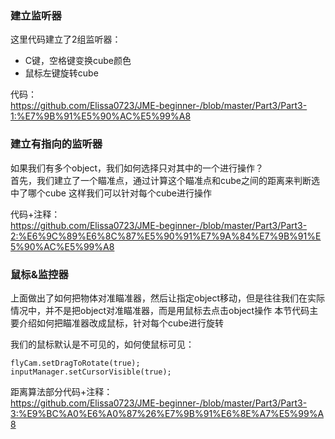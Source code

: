 ### 建立监听器  
这里代码建立了2组监听器：  
+ C键，空格键变换cube颜色
+ 鼠标左键旋转cube

代码：  
https://github.com/Elissa0723/JME-beginner-/blob/master/Part3/Part3-1:%E7%9B%91%E5%90%AC%E5%99%A8  

### 建立有指向的监听器  
如果我们有多个object，我们如何选择只对其中的一个进行操作？  
首先，我们建立了一个瞄准点，通过计算这个瞄准点和cube之间的距离来判断选中了哪个cube
这样我们可以针对每个cube进行操作

代码+注释：  
https://github.com/Elissa0723/JME-beginner-/blob/master/Part3/Part3-2:%E6%9C%89%E6%8C%87%E5%90%91%E7%9A%84%E7%9B%91%E5%90%AC%E5%99%A8

### 鼠标&监控器  
上面做出了如何把物体对准瞄准器，然后让指定object移动，但是往往我们在实际情况中，并不是把object对准瞄准器，而是用鼠标去点击object操作
本节代码主要介绍如何把瞄准器改成鼠标，针对每个cube进行旋转  

我们的鼠标默认是不可见的，如何使鼠标可见：  
```
flyCam.setDragToRotate(true); 
inputManager.setCursorVisible(true);
```

距离算法部分代码+注释：  
https://github.com/Elissa0723/JME-beginner-/blob/master/Part3/Part3-3:%E9%BC%A0%E6%A0%87%26%E7%9B%91%E6%8E%A7%E5%99%A8 
